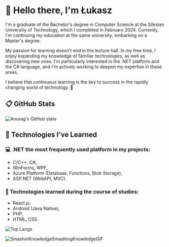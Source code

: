 
# 👋 Hello there, I'm Łukasz

I'm a graduate of the Bachelor's degree in Computer Science at the Silesian University of Technology, which I completed in February 2024. Currently, I'm continuing my education at the same university, embarking on a Master's degree.

My passion for learning doesn't end in the lecture hall. In my free time, I enjoy expanding my knowledge of familiar technologies, as well as discovering new ones. I'm particularly interested in the .NET platform and the C# language, and I'm actively working to deepen my expertise in these areas.

I believe that continuous learning is the key to success in the rapidly changing world of technology. 🤗

## 📋 GitHub Stats
![Anurag's GitHub stats](https://github-readme-stats.vercel.app/api?username=trimplexx&show_icons=true&theme=tokyonight)

## 💎 Technologies I've Learned
### 💻 .NET the most frequently used platform in my projects:
- C/C++, C#,
- WinForms, WPF,
- Azure Platform (Database, Functions, Blob Storage),
- ASP.NET (WebAPI, MVC).

### 🧠 Technologies learned during the course of studies:
- React.js,
- Android (Java Native),
- PHP,
- HTML, CSS.

![Top Langs](https://github-readme-stats.vercel.app/api/top-langs/?username=trimplexx&theme=tokyonight)

![SmashinKnowledgeSmashingKnowledgeGIF](https://github.com/trimplexx/trimplexx/assets/101646747/b6e6a492-9074-4125-9750-5c0f9fb01e94)

